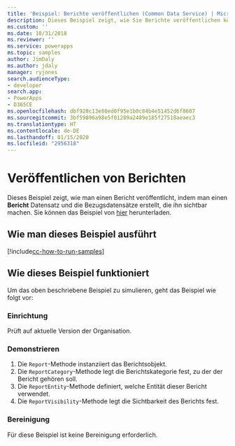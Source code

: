 ```yaml
---
title: 'Beispiel: Berichte veröffentlichen (Common Data Service) | Microsoft Docs'
description: Dieses Beispiel zeigt, wie Sie Berichte veröffentlichen können.
ms.custom: ''
ms.date: 10/31/2018
ms.reviewer: ''
ms.service: powerapps
ms.topic: samples
author: JimDaly
ms.author: jdaly
manager: ryjones
search.audienceType:
- developer
search.app:
- PowerApps
- D365CE
ms.openlocfilehash: dbf928c13e80ed0f95e1b0c84b4e51452d6f8607
ms.sourcegitcommit: 3bf59896a98e5f01289a2489e185f27518aeaec3
ms.translationtype: HT
ms.contentlocale: de-DE
ms.lasthandoff: 01/15/2020
ms.locfileid: "2956318"
---
```

# <a name="publish-reports"></a>Veröffentlichen von Berichten

Dieses Beispiel zeigt, wie man einen Bericht veröffentlicht, indem man einen **Bericht** Datensatz und die Bezugsdatensätze erstellt, die ihn sichtbar machen. Sie können das Beispiel von [hier](https://github.com/microsoft/PowerApps-Samples/tree/master/cds/orgsvc/C%23/PublishReport) herunterladen.

## <a name="how-to-run-this-sample"></a>Wie man dieses Beispiel ausführt

[!include[cc-how-to-run-samples](../../includes/cc-how-to-run-samples.md)]

## <a name="how-this-sample-works"></a>Wie dieses Beispiel funktioniert

Um das oben beschriebene Beispiel zu simulieren, geht das Beispiel wie folgt vor:

### <a name="setup"></a>Einrichtung

Prüft auf aktuelle Version der Organisation.

### <a name="demonstrate"></a>Demonstrieren

1. Die `Report`-Methode instanziiert das Berichtsobjekt.
2. Die `ReportCategory`-Methode legt die Berichtskategorie fest, zu der der Bericht gehören soll.
3. Die `ReportEntity`-Methode definiert, welche Entität dieser Bericht verwendet.
4. Die `ReportVisibility`-Methode legt die Sichtbarkeit des Berichts fest.

### <a name="clean-up"></a>Bereinigung

Für diese Beispiel ist keine Bereinigung erforderlich.